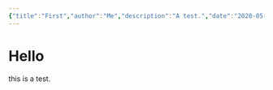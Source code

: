 ```yaml
---
{"title":"First","author":"Me","description":"A test.","date":"2020-05-06","type":"article"}
---
```


# Hello

this is a test.
